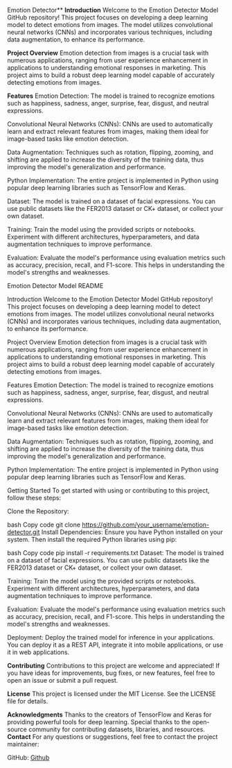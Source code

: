 Emotion Detector**
**Introduction**
Welcome to the Emotion Detector Model GitHub repository! This project focuses on developing a deep learning model to detect emotions from images. The model utilizes convolutional neural networks (CNNs) and incorporates various techniques, including data augmentation, to enhance its performance.

**Project Overview**
Emotion detection from images is a crucial task with numerous applications, ranging from user experience enhancement in applications to understanding emotional responses in marketing. This project aims to build a robust deep learning model capable of accurately detecting emotions from images.

**Features**
Emotion Detection: The model is trained to recognize emotions such as happiness, sadness, anger, surprise, fear, disgust, and neutral expressions.

Convolutional Neural Networks (CNNs): CNNs are used to automatically learn and extract relevant features from images, making them ideal for image-based tasks like emotion detection.

Data Augmentation: Techniques such as rotation, flipping, zooming, and shifting are applied to increase the diversity of the training data, thus improving the model's generalization and performance.

Python Implementation: The entire project is implemented in Python using popular deep learning libraries such as TensorFlow and Keras.

Dataset:
The model is trained on a dataset of facial expressions. You can use public datasets like the FER2013 dataset or CK+ dataset, or collect your own dataset.

Training:
Train the model using the provided scripts or notebooks. Experiment with different architectures, hyperparameters, and data augmentation techniques to improve performance.

Evaluation:
Evaluate the model's performance using evaluation metrics such as accuracy, precision, recall, and F1-score. This helps in understanding the model's strengths and weaknesses.

Emotion Detector Model README

Introduction
Welcome to the Emotion Detector Model GitHub repository! This project focuses on developing a deep learning model to detect emotions from images. The model utilizes convolutional neural networks (CNNs) and incorporates various techniques, including data augmentation, to enhance its performance.

Project Overview
Emotion detection from images is a crucial task with numerous applications, ranging from user experience enhancement in applications to understanding emotional responses in marketing. This project aims to build a robust deep learning model capable of accurately detecting emotions from images.

Features
Emotion Detection: The model is trained to recognize emotions such as happiness, sadness, anger, surprise, fear, disgust, and neutral expressions.

Convolutional Neural Networks (CNNs): CNNs are used to automatically learn and extract relevant features from images, making them ideal for image-based tasks like emotion detection.

Data Augmentation: Techniques such as rotation, flipping, zooming, and shifting are applied to increase the diversity of the training data, thus improving the model's generalization and performance.

Python Implementation: The entire project is implemented in Python using popular deep learning libraries such as TensorFlow and Keras.

Getting Started
To get started with using or contributing to this project, follow these steps:

Clone the Repository:

bash
Copy code
git clone https://github.com/your_username/emotion-detector.git
Install Dependencies:
Ensure you have Python installed on your system. Then install the required Python libraries using pip:

bash
Copy code
pip install -r requirements.txt
Dataset:
The model is trained on a dataset of facial expressions. You can use public datasets like the FER2013 dataset or CK+ dataset, or collect your own dataset.

Training:
Train the model using the provided scripts or notebooks. Experiment with different architectures, hyperparameters, and data augmentation techniques to improve performance.

Evaluation:
Evaluate the model's performance using evaluation metrics such as accuracy, precision, recall, and F1-score. This helps in understanding the model's strengths and weaknesses.

Deployment:
Deploy the trained model for inference in your applications. You can deploy it as a REST API, integrate it into mobile applications, or use it in web applications.

**Contributing**
Contributions to this project are welcome and appreciated! If you have ideas for improvements, bug fixes, or new features, feel free to open an issue or submit a pull request.

**License**
This project is licensed under the MIT License. See the LICENSE file for details.

**Acknowledgments**
Thanks to the creators of TensorFlow and Keras for providing powerful tools for deep learning.
Special thanks to the open-source community for contributing datasets, libraries, and resources.
**Contact**
For any questions or suggestions, feel free to contact the project maintainer:

GitHub: [Github](https://github.com/feelingguilty)
